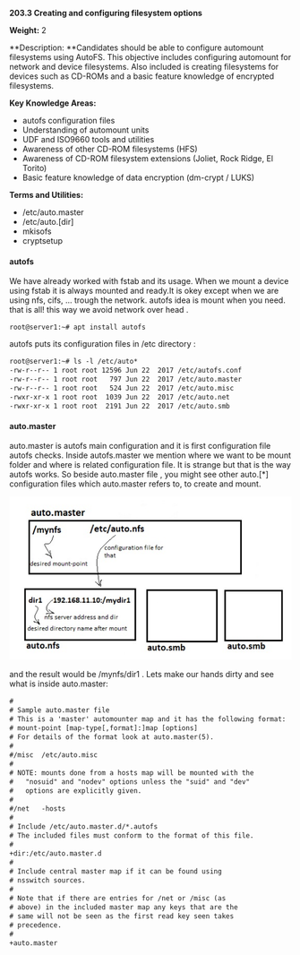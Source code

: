 **203.3 Creating and configuring filesystem options**

**Weight:** 2

**Description: **Candidates should be able to configure automount filesystems using AutoFS. This objective includes configuring automount for network and device filesystems. Also included is creating filesystems for devices such as CD-ROMs and a basic feature knowledge of encrypted filesystems.

**Key Knowledge Areas:**

* autofs configuration files
* Understanding of automount units
* UDF and ISO9660 tools and utilities
* Awareness of other CD-ROM filesystems \(HFS\)
* Awareness of CD-ROM filesystem extensions \(Joliet, Rock Ridge, El Torito\)
* Basic feature knowledge of data encryption \(dm-crypt / LUKS\)

**Terms and Utilities:**

* /etc/auto.master
* /etc/auto.\[dir\]
* mkisofs
* cryptsetup

#### autofs

We have already worked with fstab and its usage. When we mount a device using fstab it is always mounted and ready.It is okey except when we are using nfs, cifs, ... trough the network. autofs idea is mount when you need. that is all! this way we avoid network over head . 

```
root@server1:~# apt install autofs
```

autofs puts its configuration files in /etc directory :

```
root@server1:~# ls -l /etc/auto*
-rw-r--r-- 1 root root 12596 Jun 22  2017 /etc/autofs.conf
-rw-r--r-- 1 root root   797 Jun 22  2017 /etc/auto.master
-rw-r--r-- 1 root root   524 Jun 22  2017 /etc/auto.misc
-rwxr-xr-x 1 root root  1039 Jun 22  2017 /etc/auto.net
-rwxr-xr-x 1 root root  2191 Jun 22  2017 /etc/auto.smb
```

#### auto.master

auto.master is autofs main configuration and it is  first configuration file autofs checks. Inside autofs.master we mention where we want to be mount folder and where is related configuration file. It is strange but that is the way autofs works. So beside auto.master file , you might see other auto.\[\*\] configuration files which auto.master refers to, to create and mount.

![](/assets/autofs.jpg)

and the result would be /mynfs/dir1 . Lets make our hands dirty and see what is inside auto.master:

```
#
# Sample auto.master file
# This is a 'master' automounter map and it has the following format:
# mount-point [map-type[,format]:]map [options]
# For details of the format look at auto.master(5).
#
#/misc	/etc/auto.misc
#
# NOTE: mounts done from a hosts map will be mounted with the
#	"nosuid" and "nodev" options unless the "suid" and "dev"
#	options are explicitly given.
#
#/net	-hosts
#
# Include /etc/auto.master.d/*.autofs
# The included files must conform to the format of this file.
#
+dir:/etc/auto.master.d
#
# Include central master map if it can be found using
# nsswitch sources.
#
# Note that if there are entries for /net or /misc (as
# above) in the included master map any keys that are the
# same will not be seen as the first read key seen takes
# precedence.
#
+auto.master

```







